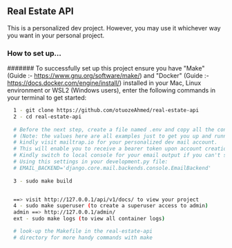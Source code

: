 
## Real Estate API

This is a personalized dev project. However, you may use it whichever way you want in your personal project.

### How to set up...

####### To successfully set up this project ensure you have "Make" (Guide :- https://www.gnu.org/software/make/) and "Docker" (Guide :- https://docs.docker.com/engine/install/) installed in your Mac, Linux environment or WSL2 (Windows users), enter the following commands in your terminal to get started:

```bash
  1 - git clone https://github.com/otuozeAhmed/real-estate-api
  2 - cd real-estate-api
  
  # Before the next step, create a file named .env and copy all the content of .env.example to it 
  # (Note: the values here are all examples just to get you up and running,
  # kindly visit mailtrap.io for your personalized dev mail account. 
  # This will enable you to receive a bearer token upon account creation.
  # Kindly switch to local console for your email output if you can't set up a maitrap email account)
  # Using this settings in your development.py file: 
  # EMAIL_BACKEND='django.core.mail.backends.console.EmailBackend'
  
  3 - sudo make build


  ==> visit http://127.0.0.1/api/v1/docs/ to view your project
  4 - sudo make superuser (to create a superuser access to admin)
  admin ==> http://127.0.0.1/admin/
  ext - sudo make logs (to view all container logs)

  # look-up the Makefile in the real-estate-api
  # directory for more handy commands with make
```
